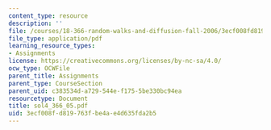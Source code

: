 ```yaml
---
content_type: resource
description: ''
file: /courses/18-366-random-walks-and-diffusion-fall-2006/3ecf008fd819763fbe4ae4d635fda2b5_sol4_366_05.pdf
file_type: application/pdf
learning_resource_types:
- Assignments
license: https://creativecommons.org/licenses/by-nc-sa/4.0/
ocw_type: OCWFile
parent_title: Assignments
parent_type: CourseSection
parent_uid: c383534d-a729-544e-f175-5be330bc94ea
resourcetype: Document
title: sol4_366_05.pdf
uid: 3ecf008f-d819-763f-be4a-e4d635fda2b5
---
```

